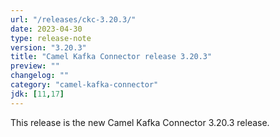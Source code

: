 ```yaml
---
url: "/releases/ckc-3.20.3/"
date: 2023-04-30
type: release-note
version: "3.20.3"
title: "Camel Kafka Connector release 3.20.3"
preview: ""
changelog: ""
category: "camel-kafka-connector"
jdk: [11,17]
---
```


This release is the new Camel Kafka Connector 3.20.3 release.

